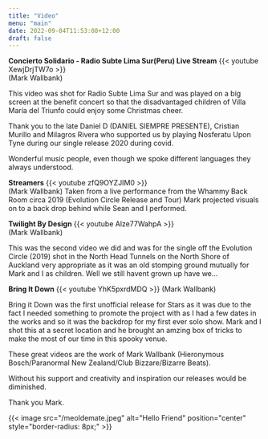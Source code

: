 ```yaml
---
title: "Video"
menu: "main"
date: 2022-09-04T11:53:08+12:00
draft: false
---
```


**Concierto Solidario - Radio Subte Lima Sur(Peru) Live Stream**
{{< youtube XewjDrjTW7o >}}  
(Mark Wallbank)
 
This video was shot for Radio Subte Lima Sur and was played on a big screen at the benefit concert so that 
the disadvantaged children of Villa María del Triunfo could enjoy some Christmas cheer. 

Thank you to the late Daniel D (DANIEL SIEMPRE PRESENTE), Cristian Murillo and Milagros Rivera 
who supported us by playing Nosferatu Upon Tyne during our single release 2020 during covid. 

Wonderful music people, even though we spoke different languages they always understood.   

**Streamers** 
{{< youtube zfQ9OYZJIM0 >}}  
(Mark Wallbank)
Taken from a live performance from the Whammy Back Room circa 2019 (Evolution Circle Release and Tour) Mark projected visuals 
on to a back drop behind while Sean and I performed.

**Twilight By Design** 
{{< youtube Alze77WahpA >}}  
(Mark Wallbank)

This was the second video we did and was for the single off the Evolution Circle (2019) shot in the North Head Tunnels on the North Shore 
of Auckland very appropriate as it was an old stomping ground mutually for Mark and I as children.
Well we still havent grown up have we...  

**Bring It Down** 
{{< youtube YhK5pxrdMDQ >}}
(Mark Wallbank)

Bring it Down was the first unofficial release for Stars as it was due to the fact I needed something to promote the project with as
I had a few dates in the works and so it was the backdrop for my first ever solo show. Mark and I shot this at a secret location 
and he brought an amzing box of tricks to make the most of our time in this spooky venue. 

These great videos are the work of Mark Wallbank (Hieronymous Bosch/Paranormal New Zealand/Club Bizzare/Bizarre Beats).

Without his support and creativity and inspiration our releases would be diminished.

Thank you Mark. 

{{< image src="/meoldemate.jpeg" alt="Hello Friend" position="center" style="border-radius: 8px;" >}}